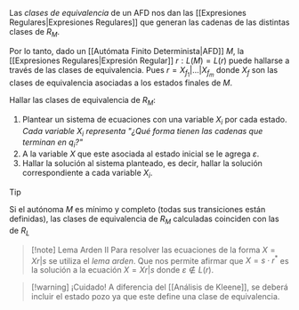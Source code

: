 Las *clases de equivalencia* de un AFD nos dan las [[Expresiones Regulares|Expresiones Regulares]] que generan las cadenas de las distintas clases de $R_M$.

Por lo tanto, dado un [[Autómata Finito Determinista|AFD]] $M$, la [[Expresiones Regulares|Expresión Regular]] $r : L(M) = L(r)$ puede hallarse a través de las clases de equivalencia. Pues $r=X_{f_1}|...|X_{f_m}$ donde $X_f$ son las clases de equivalencia asociadas a los estados finales de $M$.

Hallar las clases de equivalencia de $R_M$:
1. Plantear un sistema de ecuaciones con una variable $X_i$ por cada estado. *Cada variable $X_i$ representa "¿Qué forma tienen las cadenas que terminan en $q_i$?"*
2. A la variable $X$ que este asociada al estado inicial se le agrega $\varepsilon$.
3. Hallar la solución al sistema planteado, es decir, hallar la solución correspondiente a cada variable $X_i$.

>[!tip] 
Si el autónoma $M$ es mínimo y completo (todas sus transiciones están definidas), las clases de equivalencia de $R_M$ calculadas coinciden con las de $R_L$

>[!note] Lema Arden II
>Para resolver las ecuaciones de la forma $X=Xr|s$ se utiliza el *lema arden*. Que nos permite afirmar que $X=s \cdot r^\ast$ es la solución a la ecuación $X=Xr|s$ donde $\varepsilon \notin L(r)$.

>[!warning] ¡Cuidado!
 A diferencia del [[Análisis de Kleene]], se deberá incluir el estado pozo ya que este define una clase de equivalencia.